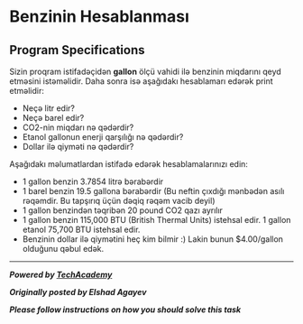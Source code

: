 # Benzinin Hesablanması

## Program Specifications
Sizin proqram istifadəçidən **gallon** ölçü vahidi ilə benzinin miqdarını qeyd etməsini istəməlidir. Daha sonra isə aşağıdakı hesablamarı edərək print etməlidir:

* Neçə litr edir?
* Neçə barel edir?
* CO2-nin miqdarı nə qədərdir?
* Etanol gallonun enerji qarşılığı nə qədərdir?
* Dollar ilə qiyməti nə qədərdir?

Aşağıdakı məlumatlardan istifadə edərək hesablamalarınızı edin:

* 1 gallon benzin 3.7854 litrə bərabərdir
* 1 barel benzin 19.5 gallona bərabərdir (Bu neftin çıxdığı mənbədən asılı rəqəmdir. Bu tapşırıq üçün dəqiq rəqəm vacib deyil)
* 1 gallon benzindən təqribən 20 pound CO2 qazı ayrılır
* 1 gallon benzin 115,000 BTU (British Thermal Units) istehsal edir. 1 gallon etanol 75,700 BTU istehsal edir.
* Benzinin dollar ilə qiymətini heç kim bilmir :) Lakin bunun $4.00/gallon olduğunu qəbul edək.

---

***Powered by [TechAcademy](https://techacademy.az)***

***Originally posted by Elshad Agayev***

***Please follow instructions on how you should solve this task***